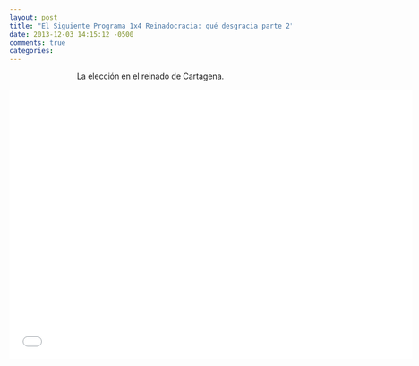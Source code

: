 ```yaml
---
layout: post
title: "El Siguiente Programa 1x4 Reinadocracia: qué desgracia parte 2"
date: 2013-12-03 14:15:12 -0500
comments: true
categories: 
---
```


<div align="center">
La elección en el reinado de Cartagena.
<br></br>
<iframe width="720" height="480" src="//www.youtube.com/embed/ROtNtW2hrHI" frameborder="0" allowfullscreen></iframe>
</div>
